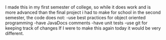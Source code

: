 I made this in my first semester of college, so while it does work and is more advanced than the final project i had to make for school in the second semester, the code does not:
-use best practices for object oriented programming
-have JavaDocs comments
-have unit tests
-use git for keeping track of changes
If I were to make this again today it would be very different.

